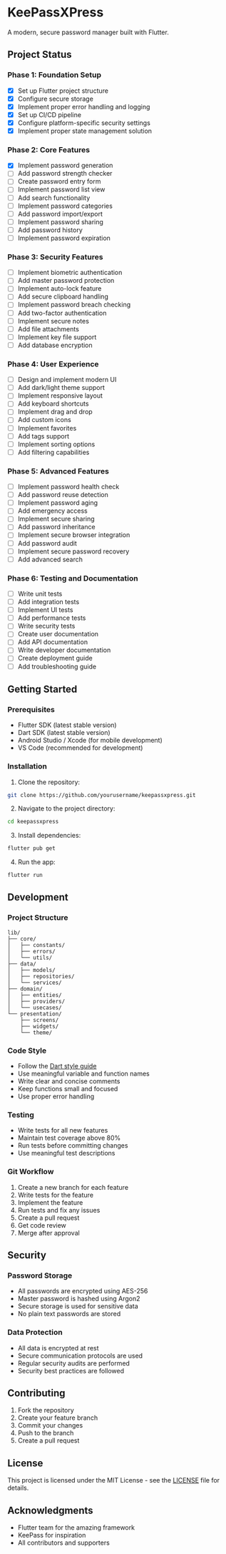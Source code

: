 # KeePassXPress

A modern, secure password manager built with Flutter.

## Project Status

### Phase 1: Foundation Setup
- [x] Set up Flutter project structure
- [x] Configure secure storage
- [x] Implement proper error handling and logging
- [x] Set up CI/CD pipeline
- [x] Configure platform-specific security settings
- [x] Implement proper state management solution

### Phase 2: Core Features
- [x] Implement password generation
- [ ] Add password strength checker
- [ ] Create password entry form
- [ ] Implement password list view
- [ ] Add search functionality
- [ ] Implement password categories
- [ ] Add password import/export
- [ ] Implement password sharing
- [ ] Add password history
- [ ] Implement password expiration

### Phase 3: Security Features
- [ ] Implement biometric authentication
- [ ] Add master password protection
- [ ] Implement auto-lock feature
- [ ] Add secure clipboard handling
- [ ] Implement password breach checking
- [ ] Add two-factor authentication
- [ ] Implement secure notes
- [ ] Add file attachments
- [ ] Implement key file support
- [ ] Add database encryption

### Phase 4: User Experience
- [ ] Design and implement modern UI
- [ ] Add dark/light theme support
- [ ] Implement responsive layout
- [ ] Add keyboard shortcuts
- [ ] Implement drag and drop
- [ ] Add custom icons
- [ ] Implement favorites
- [ ] Add tags support
- [ ] Implement sorting options
- [ ] Add filtering capabilities

### Phase 5: Advanced Features
- [ ] Implement password health check
- [ ] Add password reuse detection
- [ ] Implement password aging
- [ ] Add emergency access
- [ ] Implement secure sharing
- [ ] Add password inheritance
- [ ] Implement secure browser integration
- [ ] Add password audit
- [ ] Implement secure password recovery
- [ ] Add advanced search

### Phase 6: Testing and Documentation
- [ ] Write unit tests
- [ ] Add integration tests
- [ ] Implement UI tests
- [ ] Add performance tests
- [ ] Write security tests
- [ ] Create user documentation
- [ ] Add API documentation
- [ ] Write developer documentation
- [ ] Create deployment guide
- [ ] Add troubleshooting guide

## Getting Started

### Prerequisites
- Flutter SDK (latest stable version)
- Dart SDK (latest stable version)
- Android Studio / Xcode (for mobile development)
- VS Code (recommended for development)

### Installation
1. Clone the repository:
```bash
git clone https://github.com/yourusername/keepassxpress.git
```

2. Navigate to the project directory:
```bash
cd keepassxpress
```

3. Install dependencies:
```bash
flutter pub get
```

4. Run the app:
```bash
flutter run
```

## Development

### Project Structure
```
lib/
├── core/
│   ├── constants/
│   ├── errors/
│   └── utils/
├── data/
│   ├── models/
│   ├── repositories/
│   └── services/
├── domain/
│   ├── entities/
│   ├── providers/
│   └── usecases/
└── presentation/
    ├── screens/
    ├── widgets/
    └── theme/
```

### Code Style
- Follow the [Dart style guide](https://dart.dev/guides/language/effective-dart/style)
- Use meaningful variable and function names
- Write clear and concise comments
- Keep functions small and focused
- Use proper error handling

### Testing
- Write tests for all new features
- Maintain test coverage above 80%
- Run tests before committing changes
- Use meaningful test descriptions

### Git Workflow
1. Create a new branch for each feature
2. Write tests for the feature
3. Implement the feature
4. Run tests and fix any issues
5. Create a pull request
6. Get code review
7. Merge after approval

## Security

### Password Storage
- All passwords are encrypted using AES-256
- Master password is hashed using Argon2
- Secure storage is used for sensitive data
- No plain text passwords are stored

### Data Protection
- All data is encrypted at rest
- Secure communication protocols are used
- Regular security audits are performed
- Security best practices are followed

## Contributing
1. Fork the repository
2. Create your feature branch
3. Commit your changes
4. Push to the branch
5. Create a pull request

## License
This project is licensed under the MIT License - see the [LICENSE](LICENSE) file for details.

## Acknowledgments
- Flutter team for the amazing framework
- KeePass for inspiration
- All contributors and supporters